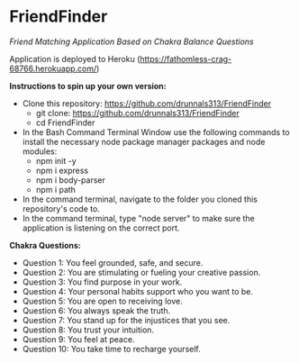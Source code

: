 # FriendFinder
*Friend Matching Application Based on Chakra Balance Questions*

Application is deployed to Heroku (https://fathomless-crag-68766.herokuapp.com/)

**Instructions to spin up your own version:**
* Clone this repository: https://github.com/drunnals313/FriendFinder
    * git clone: https://github.com/drunnals313/FriendFinder
    * cd FriendFinder
* In the Bash Command Terminal Window use the following commands to install the necessary node package manager packages and node modules:
    * npm init -y
    * npm i express
    * npm i body-parser
    * npm i path
* In the command terminal, navigate to the folder you cloned this repository's code to.
* In the command terminal, type "node server" to make sure the application is listening on the correct port.


**Chakra Questions:**
* Question 1: You feel grounded, safe, and secure.
* Question 2: You are stimulating or fueling your creative passion.
* Question 3: You find purpose in your work.
* Question 4: Your personal habits support who you want to be.
* Question 5: You are open to receiving love.
* Question 6: You always speak the truth.
* Question 7: You stand up for the injustices that you see.
* Question 8: You trust your intuition.
* Question 9: You feel at peace.
* Question 10: You take time to recharge yourself.